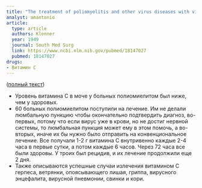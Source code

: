 ```yaml
---
title: "The treatment of poliomyelitis and other virus diseases with vitamin C"
analyst: amantonio
article:
  type: article
  authors: Klenner
  year: 1949
  journal: South Med Surg
  link: https://www.ncbi.nlm.nih.gov/pubmed/18147027
  pubmed: 18147027
drugs:
- Витамин C
---
```


 ([полный текст](https://www.seanet.com/~alexs/ascorbate/194x/klenner-fr-southern_med_surg-1949-v111-n7-p209.htm))
- Уровень витамина С в моче у больных полиомиелитом был ниже, чем у здоровых.
- 60 больных полиомиелитом поступили на лечение. Им не делали люмбальную пункцию чтобы окончательно подтвердить диагноз, во-первых, потому что если вирус уже в крови, но не достиг нервной системы, то люмбальная пункция может ему в этом помочь, а во-вторых, иначе их бы нужно было отправить на конвенциональное лечение.
Все получали 1-2 г витамина С внутривенно каждые 2-4 часа в первые сутки, а потом каждые 6 часов. Через 72 часа все были здоровы. У троих был рецидив, и их лечение продолжили еще 2 дня.
- Также описываются успешные случаи излечения витамином С герпеса, ветрянки, опоясывающего лишая, гриппа, вирусного энцефалита, вирусной пневмонии, свинки и кори.
